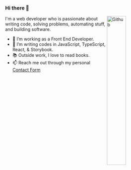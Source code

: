 ### Hi there 👋

<img width="35%" align="right" alt="Github" src="https://user-images.githubusercontent.com/48678280/88862734-4903af80-d201-11ea-968b-9c939d88a37c.gif" />

I'm a web developer who is passionate about writing code, solving problems, automating stuff, and building software.

- 🔭 I’m working as a Front End Developer.
- 👯 I’m writing codes in JavaScript, TypeScript, React, & Storybook.
- 📚 Outside work, I love to read books. 
- 📫 Reach me out through my personal [Contact Form](https://jedodels.netlify.app/contact/)
